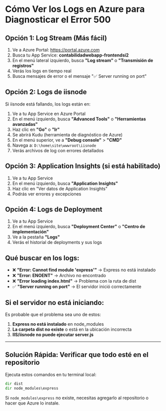 # Cómo Ver los Logs en Azure para Diagnosticar el Error 500

## Opción 1: Log Stream (Más fácil)

1. Ve a Azure Portal: https://portal.azure.com
2. Busca tu App Service: **contabilidadwebapp-frontendsi2**
3. En el menú lateral izquierdo, busca **"Log stream"** o **"Transmisión de registros"**
4. Verás los logs en tiempo real
5. Busca mensajes de error o el mensaje "✅ Server running on port"

## Opción 2: Logs de iisnode

Si iisnode está fallando, los logs están en:

1. Ve a tu App Service en Azure Portal
2. En el menú izquierdo, busca **"Advanced Tools"** o **"Herramientas avanzadas"**
3. Haz clic en **"Go"** o **"Ir"**
4. Se abrirá Kudu (herramienta de diagnóstico de Azure)
5. En el menú superior, ve a **"Debug console"** > **"CMD"**
6. Navega a: `D:\home\site\wwwroot\iisnode`
7. Verás archivos de log con errores detallados

## Opción 3: Application Insights (si está habilitado)

1. Ve a tu App Service
2. En el menú izquierdo, busca **"Application Insights"**
3. Haz clic en "Ver datos de Application Insights"
4. Podrás ver errores y excepciones

## Opción 4: Logs de Deployment

1. Ve a tu App Service
2. En el menú izquierdo, busca **"Deployment Center"** o **"Centro de implementación"**
3. Ve a la pestaña **"Logs"**
4. Verás el historial de deployments y sus logs

## Qué buscar en los logs:

- ❌ **"Error: Cannot find module 'express'"** → Express no está instalado
- ❌ **"Error: ENOENT"** → Archivo no encontrado
- ❌ **"Error loading index.html"** → Problema con la ruta de dist
- ✅ **"Server running on port"** → El servidor inició correctamente

## Si el servidor no está iniciando:

Es probable que el problema sea uno de estos:
1. **Express no está instalado** en node_modules
2. **La carpeta dist no existe** o está en la ubicación incorrecta
3. **IIS/iisnode no puede ejecutar server.js**

---

## Solución Rápida: Verificar que todo esté en el repositorio

Ejecuta estos comandos en tu terminal local:

```cmd
dir dist
dir node_modules\express
```

Si `node_modules\express` no existe, necesitas agregarlo al repositorio o hacer que Azure lo instale.

